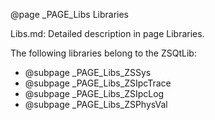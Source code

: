 @page _PAGE_Libs Libraries

Libs.md: Detailed description in page Libraries.

The following libraries belong to the ZSQtLib:
- @subpage _PAGE_Libs_ZSSys
- @subpage _PAGE_Libs_ZSIpcTrace
- @subpage _PAGE_Libs_ZSIpcLog
- @subpage _PAGE_Libs_ZSPhysVal
